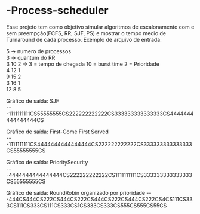 # -Process-scheduler

Esse projeto tem como objetivo simular algoritmos de escalonamento com e sem preempção(FCFS, RR, SJF, PS) e mostrar o tempo medio de Turnaround de cada processo.
Exemplo de arquivo de entrada:

5 -> numero de processos  
3 -> quantum do RR  
3 10 2 -> 3 = tempo de chegada 10 = burst time  2 = Prioridade  
4 12 1  
9 15 2  
3 16 1  
12 8 5  

Gráfico de saída: SJF  
---1111111111CS55555555CS222222222222CS333333333333333CS4444444444444444CS

Gráfico de saída: First-Come First Served  
---1111111111CS4444444444444444CS222222222222CS333333333333333CS55555555CS

Gráfico de saída: PrioritySecurity  
---4444444444444444CS222222222222CS1111111111CS333333333333333CS55555555CS


Gráfico de saída: RoundRobin organizado por prioridade
---444CS444CS222CS444CS222CS444CS222CS444CS222CS4CS111CS333CS111CS333CS111CS333CS1CS333CS333CS555CS555CS55CS

